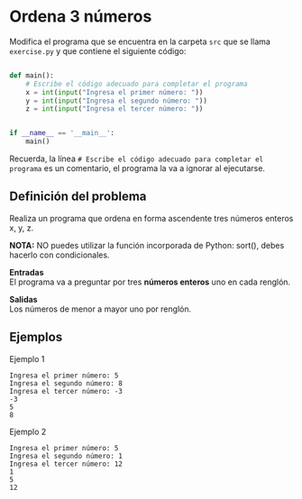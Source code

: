 # Ordena 3 números

Modifica el programa que se encuentra en la carpeta `src` que se llama
`exercise.py` y que contiene el siguiente código:

```python

def main():
    # Escribe el código adecuado para completar el programa
    x = int(input("Ingresa el primer número: "))
    y = int(input("Ingresa el segundo número: "))
    z = int(input("Ingresa el tercer número: "))


if __name__ == '__main__':
    main()
```

Recuerda, la línea `# Escribe el código adecuado para completar el programa` es un comentario, el programa la va a ignorar al ejecutarse.

## Definición del problema  

Realiza un programa que ordena en forma ascendente tres números enteros x, y, z.

**NOTA:** NO puedes utilizar la función incorporada de Python: sort(), debes hacerlo con condicionales.

**Entradas**  
El programa va a preguntar por tres **números enteros** uno en cada renglón.

**Salidas**  
Los números de menor a mayor uno por renglón.
 
## Ejemplos  

Ejemplo 1    

```plaintext
Ingresa el primer número: 5
Ingresa el segundo número: 8
Ingresa el tercer número: -3
-3
5
8
```
Ejemplo 2

```plaintext
Ingresa el primer número: 5
Ingresa el segundo número: 1
Ingresa el tercer número: 12
1
5
12
```